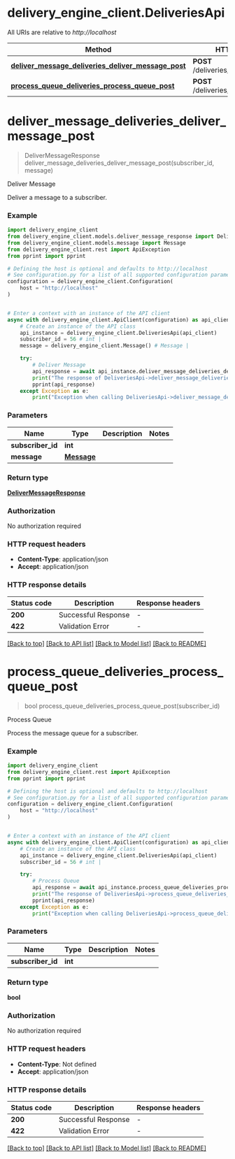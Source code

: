 # delivery_engine_client.DeliveriesApi

All URIs are relative to *http://localhost*

Method | HTTP request | Description
------------- | ------------- | -------------
[**deliver_message_deliveries_deliver_message_post**](DeliveriesApi.md#deliver_message_deliveries_deliver_message_post) | **POST** /deliveries/deliver_message | Deliver Message
[**process_queue_deliveries_process_queue_post**](DeliveriesApi.md#process_queue_deliveries_process_queue_post) | **POST** /deliveries/process_queue | Process Queue


# **deliver_message_deliveries_deliver_message_post**
> DeliverMessageResponse deliver_message_deliveries_deliver_message_post(subscriber_id, message)

Deliver Message

Deliver a message to a subscriber.

### Example


```python
import delivery_engine_client
from delivery_engine_client.models.deliver_message_response import DeliverMessageResponse
from delivery_engine_client.models.message import Message
from delivery_engine_client.rest import ApiException
from pprint import pprint

# Defining the host is optional and defaults to http://localhost
# See configuration.py for a list of all supported configuration parameters.
configuration = delivery_engine_client.Configuration(
    host = "http://localhost"
)


# Enter a context with an instance of the API client
async with delivery_engine_client.ApiClient(configuration) as api_client:
    # Create an instance of the API class
    api_instance = delivery_engine_client.DeliveriesApi(api_client)
    subscriber_id = 56 # int | 
    message = delivery_engine_client.Message() # Message | 

    try:
        # Deliver Message
        api_response = await api_instance.deliver_message_deliveries_deliver_message_post(subscriber_id, message)
        print("The response of DeliveriesApi->deliver_message_deliveries_deliver_message_post:\n")
        pprint(api_response)
    except Exception as e:
        print("Exception when calling DeliveriesApi->deliver_message_deliveries_deliver_message_post: %s\n" % e)
```



### Parameters


Name | Type | Description  | Notes
------------- | ------------- | ------------- | -------------
 **subscriber_id** | **int**|  | 
 **message** | [**Message**](Message.md)|  | 

### Return type

[**DeliverMessageResponse**](DeliverMessageResponse.md)

### Authorization

No authorization required

### HTTP request headers

 - **Content-Type**: application/json
 - **Accept**: application/json

### HTTP response details

| Status code | Description | Response headers |
|-------------|-------------|------------------|
**200** | Successful Response |  -  |
**422** | Validation Error |  -  |

[[Back to top]](#) [[Back to API list]](../README.md#documentation-for-api-endpoints) [[Back to Model list]](../README.md#documentation-for-models) [[Back to README]](../README.md)

# **process_queue_deliveries_process_queue_post**
> bool process_queue_deliveries_process_queue_post(subscriber_id)

Process Queue

Process the message queue for a subscriber.

### Example


```python
import delivery_engine_client
from delivery_engine_client.rest import ApiException
from pprint import pprint

# Defining the host is optional and defaults to http://localhost
# See configuration.py for a list of all supported configuration parameters.
configuration = delivery_engine_client.Configuration(
    host = "http://localhost"
)


# Enter a context with an instance of the API client
async with delivery_engine_client.ApiClient(configuration) as api_client:
    # Create an instance of the API class
    api_instance = delivery_engine_client.DeliveriesApi(api_client)
    subscriber_id = 56 # int | 

    try:
        # Process Queue
        api_response = await api_instance.process_queue_deliveries_process_queue_post(subscriber_id)
        print("The response of DeliveriesApi->process_queue_deliveries_process_queue_post:\n")
        pprint(api_response)
    except Exception as e:
        print("Exception when calling DeliveriesApi->process_queue_deliveries_process_queue_post: %s\n" % e)
```



### Parameters


Name | Type | Description  | Notes
------------- | ------------- | ------------- | -------------
 **subscriber_id** | **int**|  | 

### Return type

**bool**

### Authorization

No authorization required

### HTTP request headers

 - **Content-Type**: Not defined
 - **Accept**: application/json

### HTTP response details

| Status code | Description | Response headers |
|-------------|-------------|------------------|
**200** | Successful Response |  -  |
**422** | Validation Error |  -  |

[[Back to top]](#) [[Back to API list]](../README.md#documentation-for-api-endpoints) [[Back to Model list]](../README.md#documentation-for-models) [[Back to README]](../README.md)

